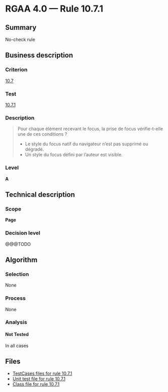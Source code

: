 # RGAA 4.0 — Rule 10.7.1

## Summary

No-check rule

## Business description

### Criterion

[10.7](https://www.numerique.gouv.fr/publications/rgaa-accessibilite/methode/criteres/#crit-10-7)

### Test

[10.7.1](https://www.numerique.gouv.fr/publications/rgaa-accessibilite/methode/criteres/#test-10-7-1)

### Description

> Pour chaque élément recevant le focus, la prise de focus vérifie-t-elle une de ces conditions ?
> 
> * Le style du focus natif du navigateur n’est pas supprimé ou dégradé.
> * Un style du focus défini par l’auteur est visible.

### Level

**A**


## Technical description

### Scope

**Page**

### Decision level

@@@TODO


## Algorithm

### Selection

None

### Process

None

### Analysis

#### Not Tested

In all cases


## Files

- [TestCases files for rule 10.7.1](https://gitlab.com/asqatasun/Asqatasun/-/tree/master/rules/rules-rgaa4.0/src/test/resources/testcases/rgaa40/Rgaa40Rule100701/)
- [Unit test file for rule 10.7.1](https://gitlab.com/asqatasun/Asqatasun/-/blob/master/rules/rules-rgaa4.0/src/test/java/org/asqatasun/rules/rgaa40/Rgaa40Rule100701Test.java)
- [Class file for rule 10.7.1](https://gitlab.com/asqatasun/Asqatasun/-/blob/master/rules/rules-rgaa4.0/src/main/java/org/asqatasun/rules/rgaa40/Rgaa40Rule100701.java)


